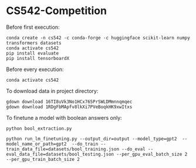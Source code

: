 # CS542-Competition

Before first execution:
```
conda create -n cs542 -c conda-forge -c huggingface scikit-learn numpy transformers datasets
conda activate cs542
pip install evaluate
pip install tensorboardX
```

Before every execution:
```
conda activate cs542
```

To download data in project directory:
```
gdown download 16TI8uVk3No1HCx765PrSWLDMmnnqmqec
gdown download 1RDgFbMApfv8lkXi7PVeBoqkHK9xwItxs
```

To finetune a model with boolean answers only:
```
python bool_extraction.py

python run_lm_finetuning.py --output_dir=output --model_type=gpt2  --model_name_or_path=gpt2  --do_train --train_data_file=datasets/bool_training.json --do_eval --eval_data_file=datasets/bool_testing.json --per_gpu_eval_batch_size 2 --per_gpu_train_batch_size 2
```
